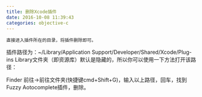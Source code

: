 ```yaml
---
title: 删除Xcode插件
date: 2016-10-08 11:39:43
categories: objective-c
---
```

<!-- more -->
	直接进入插件所在的目录，将插件删除即可。
	
插件路径为：~/Library/Application Support/Developer/Shared/Xcode/Plug-ins	Library文件夹（即资源库）默认是隐藏的，所以你可以使用一下方法打开该路径：
	
Finder 前往->前往文件夹(快捷键cmd+Shift+G)，输入以上路径，回车，找到Fuzzy Aotocomplete插件，删除。